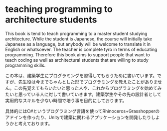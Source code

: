 teaching programming to architecture students
==

This book is tend to teach programming to a master student studying architecture. While the student is Japanese, the course will initially take Japanese as a language, but anybody will be welcome to translate it in English or whatsoever. The teacher is complete tyro in terms of educating programming. Therefore this book aims to support people that want to teach coding as well as architectural students that are willing to study programming skills.

この本は、建築学生にプログラミングを習得してもらうために書いています。ですが、先生役は今までちゃんとした形でプログラミングを教えたことがありません。この先覚えてもらいたいと思った人や、これからプログラミングを始めてみたいと思っている人に対して書いていきます。建築学生やその先の設計者として実用的なスキルを少ない時間で培う事を目的にしております。

具体的にはC#というプログラミング言語を使ってRhinoceros+Grasshopperのアドインを作ったり、Unityで建築に関わるアプリケーションを開発したりしようかと考えております。